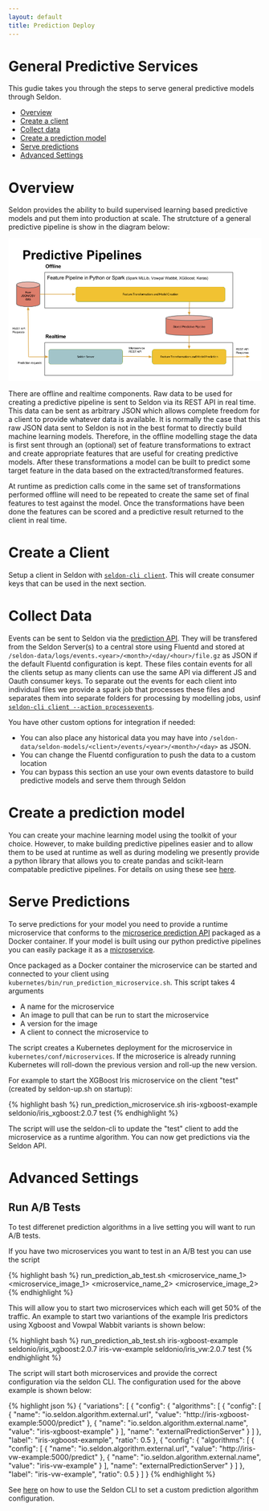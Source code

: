 ```yaml
---
layout: default
title: Prediction Deploy
---
```


# General Predictive Services
This gudie takes you through the steps to serve general predictive models through Seldon.

 * [Overview](#overview)
 * [Create a client](#client)
 * [Collect data](#data)
 * [Create a prediction model](#model)
 * [Serve predictions](#predict)
 * [Advanced Settings](#advanced)

# **Overview**<a name="overview"></a>

Seldon provides the ability to build supervised learning based predictive models and put them into production at scale. The strutcture of a general predictive pipeline is show in the diagram below:

![Predictive Data Pipelines](/img/predictive-data-pipelines.png)

There are offline and realtime components. Raw data to be used for creating a predictive pipeline is sent to Seldon via its REST API in real time. This data can be sent as arbitrary JSON which allows complete freedom for a client to provide whatever data is available. It is normally the case that this raw JSON data sent to Seldon is not in the best format to directly build machine learning models. Therefore, in the offline modelling stage the data is first sent through an (optional) set of feature transformations to extract and create appropriate features that are useful for creating predictive models. After these transformations a model can be built to predict some target feature in the data based on the extracted/transformed features. 

At runtime as prediction calls come in the same set of transformations performed offline will need to be repeated to create the same set of final features to test against the model. Once the transformations have been done the features can be scored and a predictive result returned to the client in real time.


# **Create a Client**<a name="client"></a>
Setup a client in Seldon with [```seldon-cli client```](seldon-cli.html#client). This will create consumer keys that can be used in the next section.

# **Collect Data**<a name="data"></a>
Events can be sent to Seldon via the [prediction API](api-prediction.html). They will be transfered from the Seldon Server(s) to a central store using Fluentd and stored at ```/seldon-data/logs/events.<year>/<month>/<day/<hour>/file.gz``` as JSON if the default Fluentd configuration is kept. These files contain events for all the clients setup as many clients can use the same API via different JS and Oauth consumer keys. To separate out the events for each client into individual files we provide a spark job that processes these files and separates them into separate folders for processing by modelling jobs, usinf [```seldon-cli client --action processevents```](/seldon-cli.html#client).

You have other custom options for integration if needed:

  * You can also place any historical data you may have into ```/seldon-data/seldon-models/<client>/events/<year>/<month>/<day>``` as JSON.
  * You can change the Fluentd configuration to push the data to a custom location
  * You can bypass this section an use your own events datastore to build predictive models and serve them through Seldon

# **Create a prediction model**<a name="model"></a>

You can create your machine learning model using the toolkit of your choice. However, to make building predictive pipelines easier and to allow them to be used at runtime as well as during modeling we presently provide a python library that allows you to create pandas and scikit-learn compatable predictive pipelines. For details on using these see [here](prediction-pipeline.html).

# **Serve Predictions**<a name="predict"></a>
To serve predictions for your model you need to provide a runtime microservice that conforms to the [microserice prediction API](/api-prediction.html) packaged as a Docker container. If your model is built using our python predictive pipelines you can easily package it as a [microservice](prediction-pipeline.html#microservice).

Once packaged as a Docker container the microservice can be started and connected to your client using ```kubernetes/bin/run_prediction_microservice.sh```. This script takes 4 arguments

  * A name for the microservice
  * An image to pull that can be run to start the microservice
  * A version for the image
  * A client to connect the microservice to

The script creates a Kubernetes deployment for the microservice in ```kubernetes/conf/microservices```. If the microserice is already running Kubernetes will roll-down the previous version and roll-up the new version.

For example to start the XGBoost Iris microservice on the client  "test" (created by seldon-up.sh on startup):

{% highlight bash %}
run_prediction_microservice.sh iris-xgboost-example seldonio/iris_xgboost:2.0.7 test
{% endhighlight %}

The script will use the seldon-cli to update the "test" client to add the microservice as a runtime algorithm. You can now get predictions via the Seldon API.

# **Advanced Settings**<a name="advanced"></a>

##  Run A/B Tests
To test differenet prediction algorithms in a live setting you will want to run A/B tests.

If you have two microservices you want to test in an A/B test you can use the script 

{% highlight bash %}
run_prediction_ab_test.sh <microservice_name_1> <microservice_image_1> <microservice_name_2> <microservice_image_2> <client>
{% endhighlight %}

This will allow you to start two microservices which each will get 50% of the traffic. An example to start two variantions of the example Iris predictors using Xgboost and Vowpal Wabbit variants is shown below:

{% highlight bash %}
run_prediction_ab_test.sh iris-xgboost-example seldonio/iris_xgboost:2.0.7 iris-vw-example seldonio/iris_vw:2.0.7 test
{% endhighlight %}

The script will start both microservices and provide the correct configuration via the seldon CLI. The configuration used for the above example is shown below:

{% highlight json %}
{
    "variations": [
        {
            "config": {
                "algorithms": [
                    {
                        "config": [
                            {
                                "name": "io.seldon.algorithm.external.url",
                                "value": "http://iris-xgboost-example:5000/predict"
                            },
                            {
                                "name": "io.seldon.algorithm.external.name",
                                "value": "iris-xgboost-example"
                            }
                        ],
                        "name": "externalPredictionServer"
                    }
                ]
            },
            "label": "iris-xgboost-example",
            "ratio": 0.5
        },
        {
            "config": {
                "algorithms": [
                    {
                        "config": [
                            {
                                "name": "io.seldon.algorithm.external.url",
                                "value": "http://iris-vw-example:5000/predict"
                            },
                            {
                                "name": "io.seldon.algorithm.external.name",
                                "value": "iris-vw-example"
                            }
                        ],
                        "name": "externalPredictionServer"
                    }
                ]
            },
            "label": "iris-vw-example",
            "ratio": 0.5
        }
    ]
}
{% endhighlight %}

See [here](seldon-cli.html#predict_alg) on how to use the Seldon CLI to set a custom prediction algorithm configuration.
